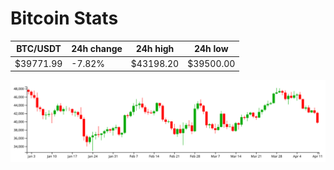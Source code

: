 # Bitcoin Stats

BTC/USDT|24h change|24h high|24h low|
|---|---|---|---|
|$39771.99|-7.82%|$43198.20|$39500.00|

<img src="./chart.svg">
